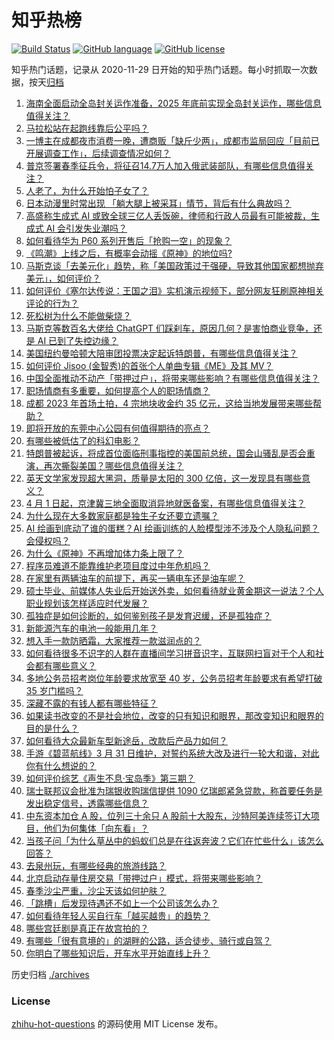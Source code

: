 # 知乎热榜
[![Build Status](https://github.com/ToWeLong/zhihu-hot-questions/workflows/CI/badge.svg)](https://github.com/ToWeLong/zhihu-hot-questions/actions)
[![GitHub language](https://img.shields.io/badge/language-golang-orange.svg)](https://golang.org/)
[![GitHub license](https://img.shields.io/github/license/ToWeLong/zhihu-hot-questions)](https://github.com/ToWeLong/zhihu-hot-questions/blob/main/LICENSE)

知乎热门话题，记录从 2020-11-29 日开始的知乎热门话题。每小时抓取一次数据，按天[归档](./archives)

<!-- BEGIN -->

1. [海南全面启动全岛封关运作准备，2025 年底前实现全岛封关运作，哪些信息值得关注？](https://www.zhihu.com/question/592800166)
1. [马拉松站在起跑线靠后公平吗？](https://www.zhihu.com/question/55836057)
1. [一博主在成都夜市消费一晚，遭商贩「缺斤少两」，成都市监局回应「目前已开展调查工作」，后续调查情况如何？](https://www.zhihu.com/question/592728780)
1. [普京签署春季征兵令，将征召14.7万人加入俄武装部队，有哪些信息值得关注？](https://www.zhihu.com/question/592925173)
1. [人老了，为什么开始怕子女了？](https://www.zhihu.com/question/592302679)
1. [日本动漫里时常出现 「躺大腿上被采耳」情节，背后有什么典故吗？](https://www.zhihu.com/question/592253234)
1. [高盛称生成式 AI 或致全球三亿人丢饭碗，律师和行政人员最有可能被裁，生成式 AI 会引发失业潮吗？](https://www.zhihu.com/question/592334761)
1. [如何看待华为 P60 系列开售后「抢购一空」的现象？](https://www.zhihu.com/question/592784285)
1. [《鸣潮》上线之后，有概率会动摇《原神》的地位吗?](https://www.zhihu.com/question/592623236)
1. [马斯克谈「去美元化」趋势，称「美国政策过于强硬，导致其他国家都想抛弃美元」，如何评价？](https://www.zhihu.com/question/592937011)
1. [如何评价《塞尔达传说：王国之泪》实机演示视频下，部分网友狂刷原神相关评论的行为？](https://www.zhihu.com/question/592472141)
1. [死松树为什么不能做柴烧？](https://www.zhihu.com/question/572587157)
1. [马斯克等数百名大佬给 ChatGPT 们踩刹车，原因几何？是害怕商业竞争，还是 AI 已到了失控边缘？](https://www.zhihu.com/question/592941996)
1. [美国纽约曼哈顿大陪审团投票决定起诉特朗普，有哪些信息值得关注？](https://www.zhihu.com/question/592915537)
1. [如何评价 Jisoo (金智秀)的首张个人单曲专辑《ME》及其 MV？](https://www.zhihu.com/question/588192497)
1. [中国全面推动不动产「带押过户」，将带来哪些影响？有哪些信息值得关注？](https://www.zhihu.com/question/592925072)
1. [职场情商有多重要，如何提高个人的职场情商？](https://www.zhihu.com/question/587850218)
1. [成都 2023 年首场土拍，4 宗地块收金约 35 亿元，这给当地发展带来哪些帮助？](https://www.zhihu.com/question/591187568)
1. [即将开放的东莞中心公园有何值得期待的亮点？](https://www.zhihu.com/question/591026564)
1. [有哪些被低估了的科幻电影？](https://www.zhihu.com/question/67506085)
1. [特朗普被起诉，将成首位面临刑事指控的美国前总统，国会山骚乱是否会重演，再次撕裂美国？哪些信息值得关注？](https://www.zhihu.com/question/592923857)
1. [英天文学家发现超大黑洞，质量是太阳的 300 亿倍，这一发现具有哪些意义？](https://www.zhihu.com/question/592776710)
1. [4 月 1 日起，京津冀三地全面取消异地就医备案，有哪些信息值得关注？](https://www.zhihu.com/question/592932778)
1. [为什么现在大多数家庭都是独生子女还要立遗嘱？](https://www.zhihu.com/question/592876388)
1. [AI 绘画到底动了谁的蛋糕？AI 绘画训练的人脸模型涉不涉及个人隐私问题？会侵权吗？](https://www.zhihu.com/question/592600797)
1. [为什么《原神》不再增加体力条上限了？](https://www.zhihu.com/question/592523417)
1. [程序员难道不能靠维护老项目度过中年危机吗？](https://www.zhihu.com/question/327556887)
1. [在家里有两辆油车的前提下，再买一辆电车还是油车呢？](https://www.zhihu.com/question/592783793)
1. [硕士毕业、前媒体人失业后开始送外卖，如何看待就业黄金期这一说法？个人职业规划该怎样适应时代发展？](https://www.zhihu.com/question/592747133)
1. [孤独症是如何诊断的，如何鉴别孩子是发育迟缓，还是孤独症？](https://www.zhihu.com/question/591611425)
1. [新能源汽车的电池一般能用几年？](https://www.zhihu.com/question/588664152)
1. [想入手一款防晒霜，大家推荐一款滋润点的？](https://www.zhihu.com/question/588951761)
1. [如何看待很多不识字的人群在直播间学习拼音识字，互联网扫盲对于个人和社会都有哪些意义？](https://www.zhihu.com/question/592932439)
1. [多地公务员招考岗位年龄要求放宽至 40 岁，公务员招考年龄要求有希望打破 35 岁门槛吗？](https://www.zhihu.com/question/592727665)
1. [深藏不露的有钱人都有哪些特征？](https://www.zhihu.com/question/534335898)
1. [如果读书改变的不是社会地位，改变的只有知识和眼界，那改变知识和眼界的目的是什么？](https://www.zhihu.com/question/589928517)
1. [如何看待大众最新车型新途岳，改款后产品力如何？](https://www.zhihu.com/question/592832068)
1. [手游《碧蓝航线》3 月 31 日维护，对誓约系统大改及进行一轮大和谐，对此你有什么想说的？](https://www.zhihu.com/question/592820061)
1. [如何评价综艺《声生不息·宝岛季》第三期？](https://www.zhihu.com/question/592828941)
1. [瑞士联邦议会批准为瑞银收购瑞信提供 1090 亿瑞郎紧急贷款，称首要任务是发出稳定信号，透露哪些信息？](https://www.zhihu.com/question/592923353)
1. [中东资本加仓 A 股，位列三十余只 A 股前十大股东，沙特阿美连续签订大项目，他们为何集体「向东看」？](https://www.zhihu.com/question/592767936)
1. [当孩子问「为什么草丛中的蚂蚁们总是在往返奔波？它们在忙些什么」该怎么回答？](https://www.zhihu.com/question/592132724)
1. [去泉州玩，有哪些经典的旅游线路？](https://www.zhihu.com/question/54175377)
1. [北京启动存量住房交易「带押过户」模式，将带来哪些影响？](https://www.zhihu.com/question/592957643)
1. [春季沙尘严重，沙尘天该如何护肤？](https://www.zhihu.com/question/589908707)
1. [「跳槽」后发现待遇还不如上一个公司该怎么办？](https://www.zhihu.com/question/587698349)
1. [如何看待年轻人买自行车「越买越贵」的趋势？](https://www.zhihu.com/question/592803208)
1. [哪些宫廷剧是真正在故宫拍的？](https://www.zhihu.com/question/21144740)
1. [有哪些「很有意境的」的湖畔的公路，适合徒步、骑行或自驾？](https://www.zhihu.com/question/591400167)
1. [你明白了哪些知识后，开车水平开始直线上升？](https://www.zhihu.com/question/545590864)

<!-- END -->

历史归档 [./archives](./archives)


### License
[zhihu-hot-questions](https://github.com/towelong/zhihu-hot-questions) 的源码使用 MIT License 发布。